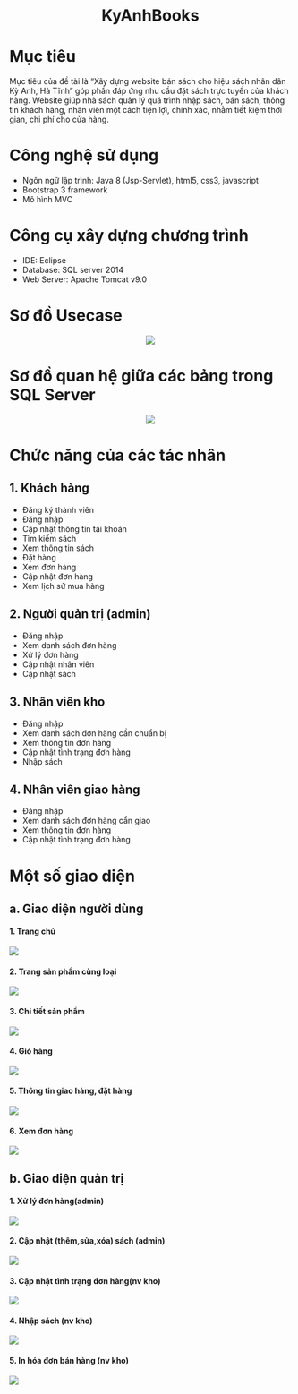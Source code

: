 # <p align="center">KyAnhBooks</p>

# Mục tiêu
Mục tiêu của đề tài là “Xây dựng website bán sách cho hiệu sách nhân dân Kỳ Anh, Hà Tĩnh” góp phần đáp ứng nhu cầu đặt sách trực tuyến của khách hàng. Website giúp nhà sách quản lý quá trình nhập sách, bán sách, thông tin khách hàng, nhân viên một cách tiện lợi, chính xác, nhằm tiết kiệm thời gian, chi phí cho cửa hàng.

# Công nghệ sử dụng
- Ngôn ngữ lập trình: Java 8 (Jsp-Servlet), html5, css3, javascript
- Bootstrap 3 framework
- Mô hình MVC

# Công cụ xây dựng chương trình
- IDE: Eclipse
- Database: SQL server 2014
- Web Server: Apache Tomcat v9.0

# Sơ đồ Usecase
<p align="center"><img src="image_test/csdl/usecase.PNG"></p>

# Sơ đồ quan hệ giữa các bảng trong SQL Server
<p align="center"><img src="image_test/csdl/db.png"></p>

# Chức năng của các tác nhân
## 1. Khách hàng ##
- Đăng ký thành viên<br/>
- Đăng nhập<br/>
- Cập nhật thông tin tài khoản<br/>
- Tìm kiếm sách<br/>
- Xem thông tin sách<br/>
- Đặt hàng<br/>
- Xem đơn hàng<br/>
- Cập nhật đơn hàng<br/>
- Xem lịch sử mua hàng<br/>

## 2. Người quản trị (admin) ##
- Đăng nhập<br/>
- Xem danh sách đơn hàng<br/>
- Xử lý đơn hàng<br/>
- Cập nhật nhân viên<br/>
- Cập nhật sách<br/>

## 3. Nhân viên kho ##
- Đăng nhập<br/>
- Xem danh sách đơn hàng cần chuẩn bị<br/>
- Xem thông tin đơn hàng<br/>
- Cập nhật tình trạng đơn hàng<br/>
- Nhập sách<br/>

## 4. Nhân viên giao hàng ##
- Đăng nhập<br/>
- Xem danh sách đơn hàng cần giao<br/>
- Xem thông tin đơn hàng	<br/>
- Cập nhật tình trạng đơn hàng<br/>

# Một số giao diện
## a. Giao diện người dùng ##

#### 1. Trang chủ

<p align="left">
	<img src="image_test/giaoDien/trangchu.png">
</p>

#### 2. Trang sản phẩm cùng loại

<p align="left">
	<kbd>
		<img src="image_test/giaoDien/sp_cungloai.png">
	</kbd>
</p>

#### 3. Chi tiết sản phẩm

<p align="left">
	<kbd>
		<img src="image_test/giaoDien/chitiet_sp.png">
	</kbd>
</p>

#### 4. Giỏ hàng

<p align="left">
	<kbd>
		<img src="image_test/giaoDien/giohang.png">
	</kbd>
</p>

#### 5. Thông tin giao hàng, đặt hàng

<p align="left">
	<kbd>
		<img src="image_test/giaoDien/xem_thongtin_dh.png">
	</kbd>
</p>

#### 6. Xem đơn hàng

<p align="left">
	<kbd>
		<img src="image_test/giaoDien/xem_dh.png">
	</kbd>
</p>

## b. Giao diện quản trị ##

#### 1. Xử lý đơn hàng(admin)

<p align="left">
	<kbd>
		<img src="image_test/giaoDien/xuly_dh.png">
	</kbd>
</p>

#### 2. Cập nhật (thêm,sửa,xóa) sách (admin)

<p align="left">
	<kbd>
		<img src="image_test/giaoDien/cn_sach.PNG">
	</kbd>
</p>

#### 3. Cập nhật tình trạng đơn hàng(nv kho)
<p align="left">
	<kbd>
		<img src="image_test/giaoDien/cn_tt_dh_kho.png">
	</kbd>
</p>

#### 4. Nhập sách (nv kho)

<p align="left">
	<kbd>
		<img src="image_test/giaoDien/nhap_sach.png">
	</kbd>
</p>

#### 5. In hóa đơn bán hàng (nv kho)

<p align="left">
	<kbd>
		<img src="image_test/giaoDien/in_hoadon_banhang.PNG">
	</kbd>
</p>

